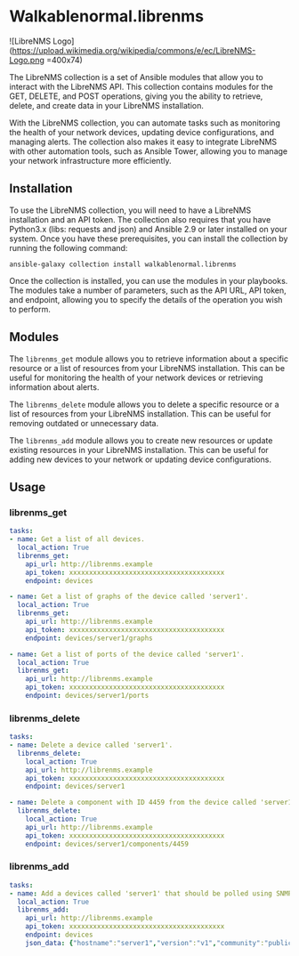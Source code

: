 # Walkablenormal.librenms

![LibreNMS Logo](https://upload.wikimedia.org/wikipedia/commons/e/ec/LibreNMS-Logo.png =400x74)

The LibreNMS collection is a set of Ansible modules that allow you to interact with the LibreNMS API. This collection contains modules for the GET, DELETE, and POST operations, giving you the ability to retrieve, delete, and create data in your LibreNMS installation.

With the LibreNMS collection, you can automate tasks such as monitoring the health of your network devices, updating device configurations, and managing alerts. The collection also makes it easy to integrate LibreNMS with other automation tools, such as Ansible Tower, allowing you to manage your network infrastructure more efficiently.

## Installation

To use the LibreNMS collection, you will need to have a LibreNMS installation and an API token. The collection also requires that you have Python3.x (libs: requests and json) and Ansible 2.9 or later installed on your system. Once you have these prerequisites, you can install the collection by running the following command:

`ansible-galaxy collection install walkablenormal.librenms`

Once the collection is installed, you can use the modules in your playbooks. The modules take a number of parameters, such as the API URL, API token, and endpoint, allowing you to specify the details of the operation you wish to perform.

## Modules

The `librenms_get` module allows you to retrieve information about a specific resource or a list of resources from your LibreNMS installation. This can be useful for monitoring the health of your network devices or retrieving information about alerts.

The `librenms_delete` module allows you to delete a specific resource or a list of resources from your LibreNMS installation. This can be useful for removing outdated or unnecessary data.

The `librenms_add` module allows you to create new resources or update existing resources in your LibreNMS installation. This can be useful for adding new devices to your network or updating device configurations.

## Usage

### librenms_get

```yaml
tasks:
- name: Get a list of all devices.
  local_action: True
  librenms_get:    
    api_url: http://librenms.example
    api_token: xxxxxxxxxxxxxxxxxxxxxxxxxxxxxxxxxxxxxxx
    endpoint: devices

- name: Get a list of graphs of the device called 'server1'.
  local_action: True
  librenms_get:
    api_url: http://librenms.example
    api_token: xxxxxxxxxxxxxxxxxxxxxxxxxxxxxxxxxxxxxxx
    endpoint: devices/server1/graphs

- name: Get a list of ports of the device called 'server1'.
  local_action: True
  librenms_get:
    api_url: http://librenms.example
    api_token: xxxxxxxxxxxxxxxxxxxxxxxxxxxxxxxxxxxxxxx
    endpoint: devices/server1/ports
```

### librenms_delete

```yaml
tasks:
- name: Delete a device called 'server1'.
  librenms_delete:
    local_action: True
    api_url: http://librenms.example
    api_token: xxxxxxxxxxxxxxxxxxxxxxxxxxxxxxxxxxxxxxx
    endpoint: devices/server1

- name: Delete a component with ID 4459 from the device called 'server1'.
  librenms_delete:
    local_action: True
    api_url: http://librenms.example
    api_token: xxxxxxxxxxxxxxxxxxxxxxxxxxxxxxxxxxxxxxx
    endpoint: devices/server1/components/4459
```

### librenms_add

```yaml
tasks:
- name: Add a devices called 'server1' that should be polled using SNMPv1 with 'public' as community.
  local_action: True
  librenms_add:
    api_url: http://librenms.example
    api_token: xxxxxxxxxxxxxxxxxxxxxxxxxxxxxxxxxxxxxxx
    endpoint: devices
    json_data: {"hostname":"server1","version":"v1","community":"public"}
```
